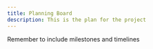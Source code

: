 ```yaml
---
title: Planning Board
description: This is the plan for the project
---
```


Remember to include milestones and timelines
